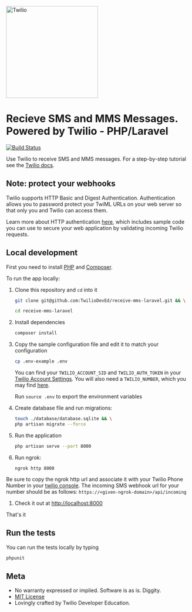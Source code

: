 <a href="https://www.twilio.com">
  <img src="https://static0.twilio.com/marketing/bundles/marketing/img/logos/wordmark-red.svg" alt="Twilio" width="250" />
</a>

# Recieve SMS and MMS Messages. Powered by Twilio - PHP/Laravel

[![Build
Status](https://travis-ci.org/TwilioDevEd/receive-mms-laravel.svg?branch=master)](https://travis-ci.org/TwilioDevEd/receive-mms-laravel)

Use Twilio to receive SMS and MMS messages. For a step-by-step tutorial see the [Twilio docs](https://www.twilio.com/docs/guides/receive-and-download-images-incoming-mms-messages-php-laravel).

## Note: protect your webhooks

Twilio supports HTTP Basic and Digest Authentication. Authentication allows you to password protect your TwiML URLs on your web server so that only you and Twilio can access them.

Learn more about HTTP authentication [here](https://www.twilio.com/docs/usage/security#http-authentication), which includes sample code you can use to secure your web application by validating incoming Twilio requests.

## Local development

First you need to install [PHP](http://php.net/) and [Composer](https://getcomposer.org/).

To run the app locally:

1. Clone this repository and `cd` into it

   ```bash
   git clone git@github.com:TwilioDevEd/receive-mms-laravel.git && \

   cd receive-mms-laravel
   ```

1. Install dependencies

    ```bash
    composer install
    ```

1. Copy the sample configuration file and edit it to match your configuration

   ```bash
   cp .env-example .env
   ```
   You can find your `TWILIO_ACCOUNT_SID` and `TWILIO_AUTH_TOKEN` in your
   [Twilio Account Settings](https://www.twilio.com/console).
   You will also need a `TWILIO_NUMBER`, which you may find [here](https://www.twilio.com/console/phone-numbers/incoming).

   Run `source .env` to export the environment variables

1. Create database file and run migrations:
    ```bash
    touch ./database/database.sqlite && \
    php artisan migrate --force
    ```

1. Run the application

    ```bash
    php artisan serve --port 8000
    ```
1. Run ngrok:

    ```
    ngrok http 8000
    ```
  Be sure to copy the ngrok http url and associate it with your Twilio Phone Number
  in your [twilio console](twilio.com/console.). The incoming SMS webhook url for
  your number should be as follows:
  `https://<given-ngrok-domain>/api/incoming`

1. Check it out at [http://localhost:8000](http://localhost:8000)

That's it

## Run the tests

You can run the tests locally by typing

```bash
phpunit
```

## Meta

* No warranty expressed or implied. Software is as is. Diggity.
* [MIT License](http://www.opensource.org/licenses/mit-license.html)
* Lovingly crafted by Twilio Developer Education.
